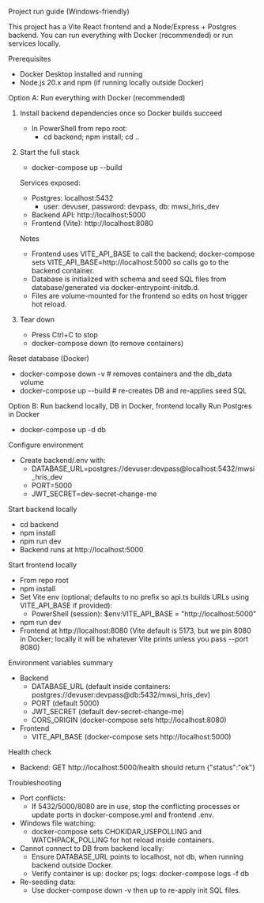 Project run guide (Windows-friendly)

This project has a Vite React frontend and a Node/Express + Postgres backend. You can run everything with Docker (recommended) or run services locally.

Prerequisites
- Docker Desktop installed and running
- Node.js 20.x and npm (if running locally outside Docker)

Option A: Run everything with Docker (recommended)
1) Install backend dependencies once so Docker builds succeed
	 - In PowerShell from repo root:
		 - cd backend; npm install; cd ..

2) Start the full stack
	 - docker-compose up --build

	 Services exposed:
	 - Postgres: localhost:5432
		 - user: devuser, password: devpass, db: mwsi_hris_dev
	 - Backend API: http://localhost:5000
	 - Frontend (Vite): http://localhost:8080

	 Notes
	 - Frontend uses VITE_API_BASE to call the backend; docker-compose sets VITE_API_BASE=http://localhost:5000 so calls go to the backend container.
	 - Database is initialized with schema and seed SQL files from database/generated via docker-entrypoint-initdb.d.
	 - Files are volume-mounted for the frontend so edits on host trigger hot reload.

3) Tear down
	 - Press Ctrl+C to stop
	 - docker-compose down (to remove containers)

Reset database (Docker)
- docker-compose down -v  # removes containers and the db_data volume
- docker-compose up --build  # re-creates DB and re-applies seed SQL

Option B: Run backend locally, DB in Docker, frontend locally
Run Postgres in Docker
- docker-compose up -d db

Configure environment
- Create backend/.env with:
	- DATABASE_URL=postgres://devuser:devpass@localhost:5432/mwsi_hris_dev
	- PORT=5000
	- JWT_SECRET=dev-secret-change-me

Start backend locally
- cd backend
- npm install
- npm run dev
- Backend runs at http://localhost:5000

Start frontend locally
- From repo root
- npm install
- Set Vite env (optional; defaults to no prefix so api.ts builds URLs using VITE_API_BASE if provided):
	- PowerShell (session): $env:VITE_API_BASE = "http://localhost:5000"
- npm run dev
- Frontend at http://localhost:8080 (Vite default is 5173, but we pin 8080 in Docker; locally it will be whatever Vite prints unless you pass --port 8080)

Environment variables summary
- Backend
	- DATABASE_URL (default inside containers: postgres://devuser:devpass@db:5432/mwsi_hris_dev)
	- PORT (default 5000)
	- JWT_SECRET (default dev-secret-change-me)
	- CORS_ORIGIN (docker-compose sets http://localhost:8080)
- Frontend
	- VITE_API_BASE (docker-compose sets http://localhost:5000)

Health check
- Backend: GET http://localhost:5000/health should return {"status":"ok"}

Troubleshooting
- Port conflicts:
	- If 5432/5000/8080 are in use, stop the conflicting processes or update ports in docker-compose.yml and frontend .env.
- Windows file watching:
	- docker-compose sets CHOKIDAR_USEPOLLING and WATCHPACK_POLLING for hot reload inside containers.
- Cannot connect to DB from backend locally:
	- Ensure DATABASE_URL points to localhost, not db, when running backend outside Docker.
	- Verify container is up: docker ps; logs: docker-compose logs -f db
- Re-seeding data:
	- Use docker-compose down -v then up to re-apply init SQL files.

